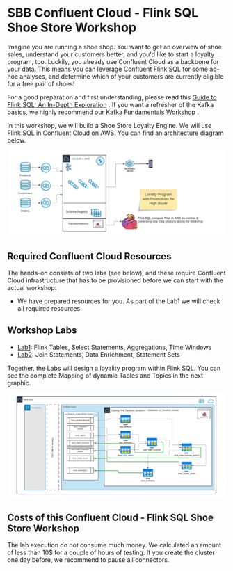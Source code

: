 # SBB Confluent Cloud - Flink SQL Shoe Store Workshop
Imagine you are running a shoe shop. You want to get an overview of shoe sales, understand your customers better, and you'd like to start a loyalty program, too. Luckily, you already use Confluent Cloud as a backbone for your data. This means you can leverage Confluent Flink SQL for some ad-hoc analyses, and determine which of your customers are currently eligible for a free pair of shoes!

For a good preparation and first understanding, please read this [Guide to Flink SQL: An In-Depth Exploration](https://www.confluent.io/blog/getting-started-with-apache-flink-sql/) . 
If you want a refresher of the Kafka basics, we highly recommend our [Kafka Fundamentals Workshop](https://www.confluent.io/resources/online-talk/fundamentals-workshop-apache-kafka-101/) .

In this workshop, we will build a Shoe Store Loyalty Engine. We will use Flink SQL in Confluent Cloud on AWS. You can find an architecture diagram below.

![image](terraform/img/Flink_Hands-on_Workshop_Complete.png)



## Required Confluent Cloud Resources 
The hands-on consists of two labs (see below), and these require Confluent Cloud infrastructure that has to be provisioned before we can start with the actual workshop. 
 *  We have prepared resources for you. As part of the Lab1 we will check all required resources


## Workshop Labs
  *  [Lab1](lab1.md): Flink Tables, Select Statements, Aggregations, Time Windows 
  *  [Lab2](lab2.md): Join Statements, Data Enrichment, Statement Sets  

Together, the Labs will design a loyality program within Flink SQL. You can see the complete Mapping of dynamic Tables and Topics in the next graphic.

![image](terraform/img/flink_sql_diagram.png)

## Costs of this Confluent Cloud - Flink SQL Shoe Store Workshop
The lab execution do not consume much money. We calculated an amount of less than 10$ for a couple of hours of testing. If you create the cluster one day before, we recommend to pause all connectors.

